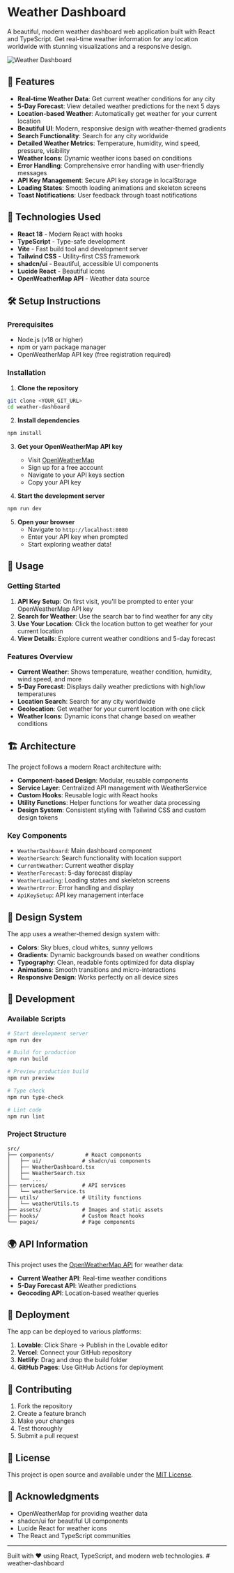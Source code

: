 # Weather Dashboard

A beautiful, modern weather dashboard web application built with React and TypeScript. Get real-time weather information for any location worldwide with stunning visualizations and a responsive design.

![Weather Dashboard](src/assets/weather-hero.jpg)

## 🌟 Features

- **Real-time Weather Data**: Get current weather conditions for any city
- **5-Day Forecast**: View detailed weather predictions for the next 5 days
- **Location-based Weather**: Automatically get weather for your current location
- **Beautiful UI**: Modern, responsive design with weather-themed gradients
- **Search Functionality**: Search for any city worldwide
- **Detailed Weather Metrics**: Temperature, humidity, wind speed, pressure, visibility
- **Weather Icons**: Dynamic weather icons based on conditions
- **Error Handling**: Comprehensive error handling with user-friendly messages
- **API Key Management**: Secure API key storage in localStorage
- **Loading States**: Smooth loading animations and skeleton screens
- **Toast Notifications**: User feedback through toast notifications

## 🚀 Technologies Used

- **React 18** - Modern React with hooks
- **TypeScript** - Type-safe development
- **Vite** - Fast build tool and development server
- **Tailwind CSS** - Utility-first CSS framework
- **shadcn/ui** - Beautiful, accessible UI components
- **Lucide React** - Beautiful icons
- **OpenWeatherMap API** - Weather data source

## 🛠️ Setup Instructions

### Prerequisites

- Node.js (v18 or higher)
- npm or yarn package manager
- OpenWeatherMap API key (free registration required)

### Installation

1. **Clone the repository**
```bash
git clone <YOUR_GIT_URL>
cd weather-dashboard
```

2. **Install dependencies**
```bash
npm install
```

3. **Get your OpenWeatherMap API key**
   - Visit [OpenWeatherMap](https://openweathermap.org/api)
   - Sign up for a free account
   - Navigate to your API keys section
   - Copy your API key

4. **Start the development server**
```bash
npm run dev
```

5. **Open your browser**
   - Navigate to `http://localhost:8080`
   - Enter your API key when prompted
   - Start exploring weather data!

## 📖 Usage

### Getting Started

1. **API Key Setup**: On first visit, you'll be prompted to enter your OpenWeatherMap API key
2. **Search for Weather**: Use the search bar to find weather for any city
3. **Use Your Location**: Click the location button to get weather for your current location
4. **View Details**: Explore current weather conditions and 5-day forecast

### Features Overview

- **Current Weather**: Shows temperature, weather condition, humidity, wind speed, and more
- **5-Day Forecast**: Displays daily weather predictions with high/low temperatures
- **Location Search**: Search for any city worldwide
- **Geolocation**: Get weather for your current location with one click
- **Weather Icons**: Dynamic icons that change based on weather conditions

## 🏗️ Architecture

The project follows a modern React architecture with:

- **Component-based Design**: Modular, reusable components
- **Service Layer**: Centralized API management with WeatherService
- **Custom Hooks**: Reusable logic with React hooks
- **Utility Functions**: Helper functions for weather data processing
- **Design System**: Consistent styling with Tailwind CSS and custom design tokens

### Key Components

- `WeatherDashboard`: Main dashboard component
- `WeatherSearch`: Search functionality with location support
- `CurrentWeather`: Current weather display
- `WeatherForecast`: 5-day forecast display
- `WeatherLoading`: Loading states and skeleton screens
- `WeatherError`: Error handling and display
- `ApiKeySetup`: API key management interface

## 🎨 Design System

The app uses a weather-themed design system with:

- **Colors**: Sky blues, cloud whites, sunny yellows
- **Gradients**: Dynamic backgrounds based on weather conditions
- **Typography**: Clean, readable fonts optimized for data display
- **Animations**: Smooth transitions and micro-interactions
- **Responsive Design**: Works perfectly on all device sizes

## 🔧 Development

### Available Scripts

```bash
# Start development server
npm run dev

# Build for production
npm run build

# Preview production build
npm run preview

# Type check
npm run type-check

# Lint code
npm run lint
```

### Project Structure

```
src/
├── components/          # React components
│   ├── ui/             # shadcn/ui components
│   ├── WeatherDashboard.tsx
│   ├── WeatherSearch.tsx
│   └── ...
├── services/           # API services
│   └── weatherService.ts
├── utils/              # Utility functions
│   └── weatherUtils.ts
├── assets/             # Images and static assets
├── hooks/              # Custom React hooks
└── pages/              # Page components
```

## 🌍 API Information

This project uses the [OpenWeatherMap API](https://openweathermap.org/api) for weather data:

- **Current Weather API**: Real-time weather conditions
- **5-Day Forecast API**: Weather predictions
- **Geocoding API**: Location-based weather queries

## 🚀 Deployment

The app can be deployed to various platforms:

1. **Lovable**: Click Share -> Publish in the Lovable editor
2. **Vercel**: Connect your GitHub repository
3. **Netlify**: Drag and drop the build folder
4. **GitHub Pages**: Use GitHub Actions for deployment

## 🤝 Contributing

1. Fork the repository
2. Create a feature branch
3. Make your changes
4. Test thoroughly
5. Submit a pull request

## 📝 License

This project is open source and available under the [MIT License](LICENSE).

## 🙏 Acknowledgments

- OpenWeatherMap for providing weather data
- shadcn/ui for beautiful UI components
- Lucide React for weather icons
- The React and TypeScript communities

---

Built with ❤️ using React, TypeScript, and modern web technologies.
#   w e a t h e r - d a s h b o a r d  
 